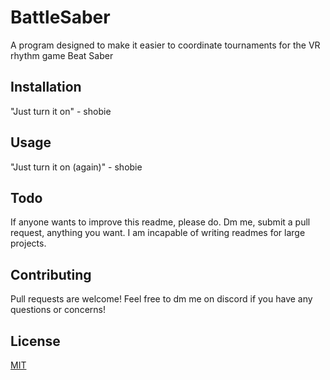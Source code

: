 # BattleSaber

A program designed to make it easier to coordinate tournaments for the VR rhythm game Beat Saber

## Installation

"Just turn it on" - shobie

## Usage

"Just turn it on (again)" - shobie

## Todo

If anyone wants to improve this readme, please do. Dm me, submit a pull request, anything you want. I am incapable of writing readmes for large projects.

## Contributing
Pull requests are welcome! Feel free to dm me on discord if you have any questions or concerns!

## License
[MIT](https://choosealicense.com/licenses/mit/)